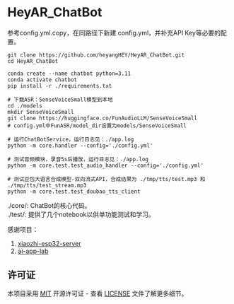 # HeyAR_ChatBot

参考config.yml.copy，在同路径下新建 config.yml，并补充API Key等必要的配置。
```shell
git clone https://github.com/heyangHEY/HeyAR_ChatBot.git
cd HeyAR_ChatBot

conda create --name chatbot python=3.11
conda activate chatbot
pip install -r ./requirements.txt

# 下载ASR：SenseVoiceSmall模型到本地
cd ./models
mkdir SenseVoiceSmall
git clone https://huggingface.co/FunAudioLLM/SenseVoiceSmall
# config.yml中FunASR/model_dir设置为models/SenseVoiceSmall

# 运行ChatBotService，运行日志见：./app.log
python -m core.handler --config='./config.yml'

# 测试音频模块，录音5s后播放，运行日志见：./app.log
python -m core.test.test_audio_handler --config='./config.yml'

# 测试豆包大语言合成模型-双向流式API，合成结果为 ./tmp/tts/test.mp3 和 ./tmp/tts/test_stream.mp3
python -m core.test.test_doubao_tts_client
```


./core/: ChatBot的核心代码。  
./test/: 提供了几个notebook以供单功能测试和学习。

感谢项目：
1. [xiaozhi-esp32-server](https://github.com/xinnan-tech/xiaozhi-esp32-server)
2. [ai-app-lab](https://github.com/volcengine/ai-app-lab/tree/main)

## 许可证

本项目采用 [MIT](LICENSE) 开源许可证 - 查看 [LICENSE](LICENSE) 文件了解更多细节。
